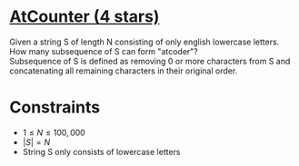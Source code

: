 # [AtCounter (4 stars)](https://atcoder.jp/contests/typical90/tasks/typical90_h)
Given a string S of length N consisting of only english lowercase letters. How many subsequence of S can form "atcoder"? \
Subsequence of S is defined as removing 0 or more characters from S and concatenating all remaining characters in their original order.

# Constraints
- $1 \le N \le 100,000$
- $|S| = N$
- String S only consists of lowercase letters